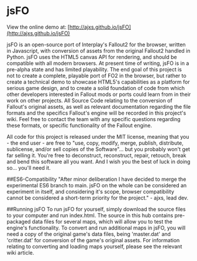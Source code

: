 # jsFO

View the online demo at: [http://ajxs.github.io/jsFO](http://ajxs.github.io/jsFO)

jsFO is an open-source port of Interplay's Fallout2 for the browser, written in Javascript, with conversion of assets from the original Fallout2 handled in Python.
jsFO uses the HTML5 canvas API for rendering, and should be compatible with all modern browsers.
At present time of writing, jsFO is in a pre-alpha state and has limited playability.
The end goal of this project is not to create a complete, playable port of FO2 in the browser, but rather to create a technical demo to showcase HTML5's capabilities as a platform for serious game design, and to create a solid foundation of code from which other developers interested in Fallout mods or ports could learn from in their work on other projects.
All Source Code relating to the conversion of Fallout's original assets, as well as relevant documentation regarding the file formats and the specifics Fallout's engine will be recorded in this project's wiki. Feel free to contact the team with any specific questions regarding these formats, or specific functionality of the Fallout engine.

All code for this project is released under the MIT license, meaning that you - the end user - are free to "use, copy, modify, merge, publish, distribute, sublicense, and/or sell copies of the Software"... but you probably won't get far selling it. You're free to deconstruct, reconstruct, repair, retouch, break and bend this software all you want. And I wish you the best of luck in doing so... you'll need it.

##ES6-Compatibility
"After minor deliberation I have decided to merge the experimental ES6 branch to main. jsFO on the whole can be considered an experiment in itself, and considering it's scope, browser compatibility cannot be considered a short-term priority for the project." - ajxs, lead dev.

##Running jsFO
To run jsFO for yourself, simply download the source files to your computer and run index.html.
The source in this hub contains pre-packaged data files for several maps, which will allow you to test the engine's functionality. To convert and run additional maps in jsFO, you will need a copy of the original game's data files, being 'master.dat' and 'critter.dat' for conversion of the game's original assets.
For information relating to converting and loading maps yourself, please see the relevant wiki article.
